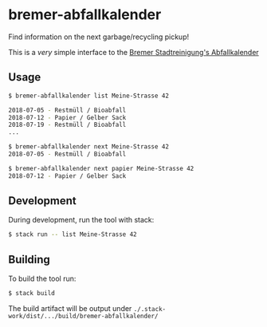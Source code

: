 # bremer-abfallkalender

Find information on the next garbage/recycling pickup!

This is a _very_ simple interface to the [Bremer Stadtreinigung's Abfallkalender](https://www.die-bremer-stadtreinigung.de/detail.php?gsid=bremen206.c.10946.de)

## Usage

```sh
$ bremer-abfallkalender list Meine-Strasse 42

2018-07-05 - Restmüll / Bioabfall
2018-07-12 - Papier / Gelber Sack
2018-07-19 - Restmüll / Bioabfall
...

$ bremer-abfallkalender next Meine-Strasse 42
2018-07-05 - Restmüll / Bioabfall

$ bremer-abfallkalender next papier Meine-Strasse 42
2018-07-12 - Papier / Gelber Sack
```

## Development

During development, run the tool with stack:

```sh
$ stack run -- list Meine-Strasse 42
```

## Building

To build the tool run:

```sh
$ stack build
```

The build artifact will be output under `./.stack-work/dist/.../build/bremer-abfallkalender/`


